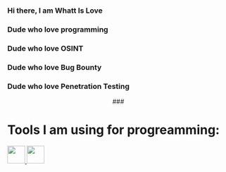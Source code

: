 ### Hi there, I am Whatt Is Love
### Dude who love programming 
### Dude who love OSINT 
### Dude who love Bug Bounty
### Dude who love Penetration Testing

<p align='center'>
  ### <h1> Tools I am using for progreamming: </h1>
  <a href='https://nestjs.com'> <img src='![NestJS svg](https://github.com/aquamaryne/aquamaryne/assets/67910638/f0cdd8a7-4562-4478-b691-3ae119e9e705)
' width=40 height=40> </a>
  <a href='https://nodejs.org'> <img src='![590px-Node js_logo svg](https://github.com/aquamaryne/aquamaryne/assets/67910638/a72fa3f2-facd-49ef-8c28-65a93877e421)
' width=40 heigt=40> </a>
</p>
